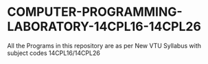 COMPUTER-PROGRAMMING-LABORATORY-14CPL16-14CPL26
===============================================

All the Programs in this repository are as per New VTU Syllabus with subject codes 14CPL16/14CPL26
